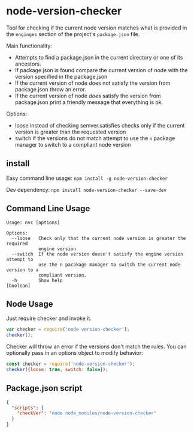 # node-version-checker

Tool for checking if the current node version matches what is provided in the `enginges` section of the project's `package.json` file.

Main functionality:
* Attempts to find a package.json in the current directory or one of its ancestors.
* If package.json is found compare the current version of node with the version specified in the package.json
* If the current version of node does not satisfy the version from package.json throw an error.
* If the current version of node *does* satisfy the version from package.json print a friendly message that everything is ok.

Options:
* loose instead of checking semver.satisfies checks only if the current version is greater than the requested version
* switch if the versions do not match attempt to use the `n` package manager to switch to a compliant node version

## install

Easy command line usage:
`npm install -g node-version-checker`

Dev dependency:
`npm install node-version-checker --save-dev`

## Command Line Usage
```shell
Usage: nvc [options]

Options:
  --loose   Check only that the current node version is greater the required
            engine version
  --switch  If the node version doesn't satisfy the engine version attempt to
            use the n pacakage manager to switch the current node version to a
            compliant version.
  -h        Show help                                                  [boolean]
```

## Node Usage
Just require checker and invoke it.

```js
var checker = require('node-version-checker');
checker();
```

Checker will throw an error if the versions don't match the rules. You can optionally pass in an options object to modify behavior:

```js
const checker = require('node-version-checker');
checker({loose: true, switch: false});
```

## Package.json script

```json
{
  "scripts": {
    "checkVer": "node node_modules/node-version-checker"
  }
}
```
